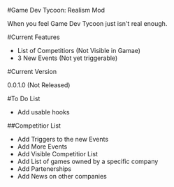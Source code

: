 #Game Dev Tycoon: Realism Mod

When you feel Game Dev Tycoon just isn't real enough.

#Current Features

* List of Competitiors (Not Visible in Gamae)
* 3 New Events (Not yet triggerable)

#Current Version

0.0.1.0 (Not Released)

#To Do List

* Add usable hooks

##Competitior List

* Add Triggers to the new Events
* Add More Events
* Add Visible Competitior List
* Add List of games owned by a specific company
* Add Partenerships
* Add News on other companies
